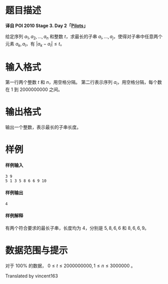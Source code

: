 
# 题目描述

**译自 POI 2010 Stage 3. Day 2「[Pilots](https://szkopul.edu.pl/problemset/problem/lcU5m2RAICwNHsdzydb8JTQw/site/?key=statement)」**

给定序列 $a_1, a_2, ..., a_n$ 和整数 $t$，求最长的子串 $a_i, ..., a_j$，使得对子串中任意两个元素 $a_k, a_l$，有 $|a_k - a_l| \le t$。

# 输入格式

第一行两个整数 $t$ 和 $n$，用空格分隔。
第二行表示序列 $a_i$，用空格分隔，每个数在 $1$ 到 $2000000000$ 之间。

# 输出格式

输出一个整数，表示最长的子串长度。

# 样例

#### 样例输入
```plain
3 9
5 1 3 5 8 6 6 9 10
```

#### 样例输出
```plain
4
```

#### 样例解释
有两个符合要求的最长子串，长度均为 $4$，分别是 $5,8,6,6$ 和 $8,6,6,9$。

# 数据范围与提示

对于 $100\%$ 的数据， $0 \le t \le 2000000000, 1\le n \le 3000000$ 。

Translated by vincent163

